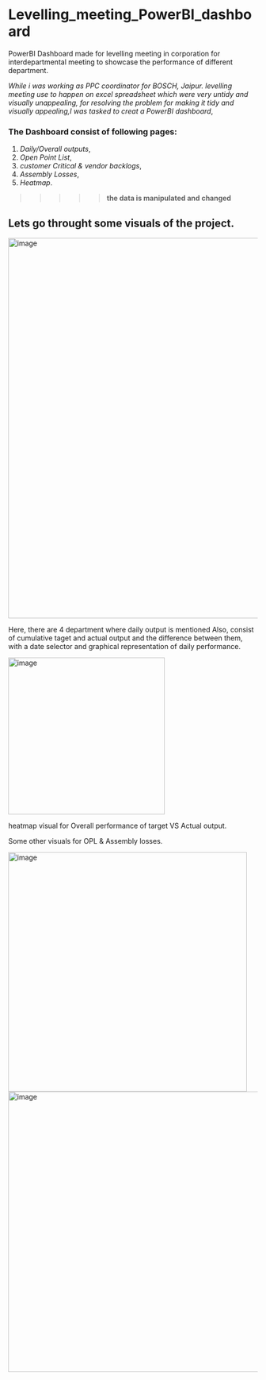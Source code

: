 # Levelling_meeting_PowerBI_dashboard
PowerBI Dashboard made for levelling meeting in corporation for interdepartmental meeting to showcase the performance of different department.


*While i was working as PPC coordinator for BOSCH, Jaipur. levelling meeting use to happen on excel spreadsheet which were very untidy and visually unappealing,
for resolving the problem for making it tidy and visually appealing,I was tasked to creat a PowerBI dashboard*,

### The Dashboard consist of following pages:

1. *Daily/Overall outputs*,
2. *Open Point List*,
3. *customer Critical & vendor backlogs*,
4. *Assembly Losses*,
5. *Heatmap*.

>>>>> **the data is manipulated and changed**

## Lets go throught some visuals of the project.

<img width="766" alt="image" src="https://github.com/Gauravverma069/Levelling_meeting_PowerBI_dashboard/assets/121911821/059c01a1-e2e7-43f5-9e47-064b38721367">

Here, there are 4 department where daily output is mentioned Also, consist of cumulative taget and actual output and the difference between them,
with a date selector and graphical representation of daily performance.

<img width="316" alt="image" src="https://github.com/Gauravverma069/Levelling_meeting_PowerBI_dashboard/assets/121911821/d968277c-11d7-4ddd-b318-45a8e56f781b">

heatmap visual for Overall performance of target VS Actual output.

Some other visuals for OPL & Assembly losses.

<img width="482" alt="image" src="https://github.com/Gauravverma069/Levelling_meeting_PowerBI_dashboard/assets/121911821/542d4ec5-2ddf-4714-81f6-a05237a10054">
<img width="565" alt="image" src="https://github.com/Gauravverma069/Levelling_meeting_PowerBI_dashboard/assets/121911821/25e7e114-9a3a-40e3-90ae-acf3f4161d8b">
